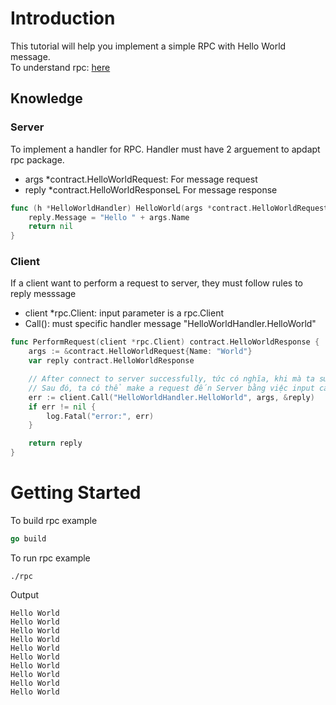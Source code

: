 # Introduction
This tutorial will help you implement a simple RPC with Hello World message.  
To understand rpc: [here](https://www.meisternote.com/app/note/pOnavUy3wJ8e/simple-rpc-example)
## Knowledge
### Server
To implement a handler for RPC. Handler must have 2 arguement to apdapt rpc package.
* args *contract.HelloWorldRequest: For message request
* reply *contract.HelloWorldResponseL For message response
```go 
func (h *HelloWorldHandler) HelloWorld(args *contract.HelloWorldRequest, reply *contract.HelloWorldResponse) error {
	reply.Message = "Hello " + args.Name
	return nil
}
```
### Client
If a client want to perform a request to server, they must follow rules to reply messsage
* client *rpc.Client: input parameter is a rpc.Client
* Call(): must specific handler message "HelloWorldHandler.HelloWorld"
```go
func PerformRequest(client *rpc.Client) contract.HelloWorldResponse {
	args := &contract.HelloWorldRequest{Name: "World"}
	var reply contract.HelloWorldResponse

	// After connect to server successfully, tức có nghĩa, khi mà ta sử dụng client.Call(), thì nó đã auto chạy được Dial() hay gì rồi?
	// Sau đó, ta có thể make a request đến Server bằng việc input các parameter vào client.Call().
	err := client.Call("HelloWorldHandler.HelloWorld", args, &reply)
	if err != nil {
		log.Fatal("error:", err)
	}

	return reply
}
```
# Getting Started
To build rpc example 
```go
go build
```

To run rpc example
```
./rpc
```

Output
```
Hello World
Hello World
Hello World
Hello World
Hello World
Hello World
Hello World
Hello World
Hello World
Hello World
```
